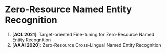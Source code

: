# Zero-Resource Named Entity Recognition

1. [**ACL 2021**]: Target-oriented Fine-tuning for Zero-Resource Named Entity Recognition
2. [**AAAI 2020**]: Zero-Resource Cross-Lingual Named Entity Recognition


